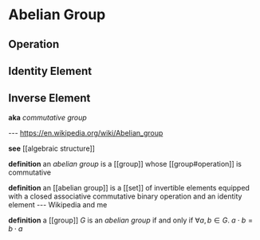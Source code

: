 # Abelian Group

## Operation

## Identity Element

## Inverse Element

**aka** _commutative group_

--- <https://en.wikipedia.org/wiki/Abelian_group>

**see** [[algebraic structure]]

**definition** an _abelian group_ is a [[group]] whose [[group#operation]] is commutative

**definition** an [[abelian group]] is a [[set]] of invertible elements equipped with a closed associative commutative binary operation and an identity element --- Wikipedia and me

**definition** a [[group]] $G$ is an _abelian group_ if and only if $\forall a, b \in G.\ a \cdot b = b \cdot a$
